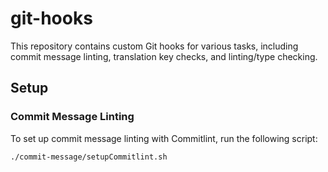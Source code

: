 # git-hooks

This repository contains custom Git hooks for various tasks, including commit
message linting, translation key checks, and linting/type checking.

## Setup

### Commit Message Linting

To set up commit message linting with Commitlint, run the following script:

```sh
./commit-message/setupCommitlint.sh
```
